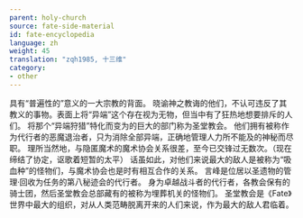 ```yaml
---
parent: holy-church
source: fate-side-material
id: fate-encyclopedia
language: zh
weight: 45
translation: "zqh1985, 十三维"
category:
- other
---
```


具有“普遍性的”意义的一大宗教的背面。
晓谕神之教诲的他们，不认可违反了其教义的事物。表面上将“异端”这个存在视为无物，但当中有了狂热地想要排斥的人们。
将那个“异端狩猎”特化而变为的巨大的部门称为圣堂教会。
他们拥有被称作为代行者的恶魔退治者，只为消除全部异端，正确地管理人力所不能及的神秘而尽职。
理所当然地，与隐匿魔术的魔术协会关系很差，至今已交锋过无数次。（现在缔结了协定，讴歌着短暂的太平）
话虽如此，对他们来说最大的敌人是被称为“吸血种”的怪物们，与魔术协会也是时有相互合作的关系。
言峰是位居以圣遗物的管理·回收为任务的第八秘迹会的代行者。
身为卓越战斗者的代行者，各教会保有的骑士团，然后圣堂教会总部藏有的被称为埋葬机关的怪物们。
圣堂教会是《Fate》世界中最大的组织，对从人类范畴脱离开来的人们来说，作为最大的敌人君临着。
